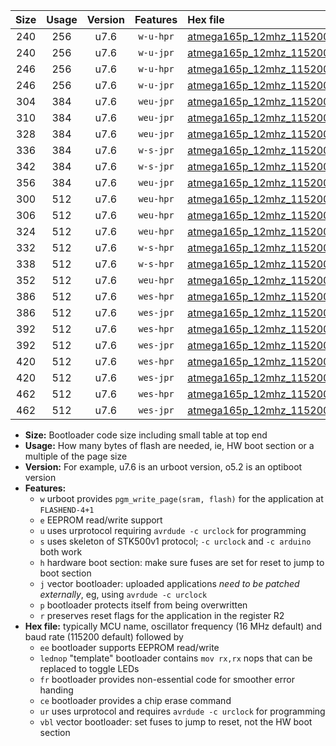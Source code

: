 |Size|Usage|Version|Features|Hex file|
|:-:|:-:|:-:|:-:|:--|
|240|256|u7.6|`w-u-hpr`|[atmega165p_12mhz_115200bps_ur.hex](https://raw.githubusercontent.com/stefanrueger/urboot/main/bootloaders/atmega165p/fcpu_12mhz/115200_bps/atmega165p_12mhz_115200bps_ur.hex)|
|240|256|u7.6|`w-u-jpr`|[atmega165p_12mhz_115200bps_ur_vbl.hex](https://raw.githubusercontent.com/stefanrueger/urboot/main/bootloaders/atmega165p/fcpu_12mhz/115200_bps/atmega165p_12mhz_115200bps_ur_vbl.hex)|
|246|256|u7.6|`w-u-hpr`|[atmega165p_12mhz_115200bps_lednop_ur.hex](https://raw.githubusercontent.com/stefanrueger/urboot/main/bootloaders/atmega165p/fcpu_12mhz/115200_bps/atmega165p_12mhz_115200bps_lednop_ur.hex)|
|246|256|u7.6|`w-u-jpr`|[atmega165p_12mhz_115200bps_lednop_ur_vbl.hex](https://raw.githubusercontent.com/stefanrueger/urboot/main/bootloaders/atmega165p/fcpu_12mhz/115200_bps/atmega165p_12mhz_115200bps_lednop_ur_vbl.hex)|
|304|384|u7.6|`weu-jpr`|[atmega165p_12mhz_115200bps_ee_ur_vbl.hex](https://raw.githubusercontent.com/stefanrueger/urboot/main/bootloaders/atmega165p/fcpu_12mhz/115200_bps/atmega165p_12mhz_115200bps_ee_ur_vbl.hex)|
|310|384|u7.6|`weu-jpr`|[atmega165p_12mhz_115200bps_ee_lednop_ur_vbl.hex](https://raw.githubusercontent.com/stefanrueger/urboot/main/bootloaders/atmega165p/fcpu_12mhz/115200_bps/atmega165p_12mhz_115200bps_ee_lednop_ur_vbl.hex)|
|328|384|u7.6|`weu-jpr`|[atmega165p_12mhz_115200bps_ee_lednop_fr_ur_vbl.hex](https://raw.githubusercontent.com/stefanrueger/urboot/main/bootloaders/atmega165p/fcpu_12mhz/115200_bps/atmega165p_12mhz_115200bps_ee_lednop_fr_ur_vbl.hex)|
|336|384|u7.6|`w-s-jpr`|[atmega165p_12mhz_115200bps_vbl.hex](https://raw.githubusercontent.com/stefanrueger/urboot/main/bootloaders/atmega165p/fcpu_12mhz/115200_bps/atmega165p_12mhz_115200bps_vbl.hex)|
|342|384|u7.6|`w-s-jpr`|[atmega165p_12mhz_115200bps_lednop_vbl.hex](https://raw.githubusercontent.com/stefanrueger/urboot/main/bootloaders/atmega165p/fcpu_12mhz/115200_bps/atmega165p_12mhz_115200bps_lednop_vbl.hex)|
|356|384|u7.6|`weu-jpr`|[atmega165p_12mhz_115200bps_ee_lednop_fr_ce_ur_vbl.hex](https://raw.githubusercontent.com/stefanrueger/urboot/main/bootloaders/atmega165p/fcpu_12mhz/115200_bps/atmega165p_12mhz_115200bps_ee_lednop_fr_ce_ur_vbl.hex)|
|300|512|u7.6|`weu-hpr`|[atmega165p_12mhz_115200bps_ee_ur.hex](https://raw.githubusercontent.com/stefanrueger/urboot/main/bootloaders/atmega165p/fcpu_12mhz/115200_bps/atmega165p_12mhz_115200bps_ee_ur.hex)|
|306|512|u7.6|`weu-hpr`|[atmega165p_12mhz_115200bps_ee_lednop_ur.hex](https://raw.githubusercontent.com/stefanrueger/urboot/main/bootloaders/atmega165p/fcpu_12mhz/115200_bps/atmega165p_12mhz_115200bps_ee_lednop_ur.hex)|
|324|512|u7.6|`weu-hpr`|[atmega165p_12mhz_115200bps_ee_lednop_fr_ur.hex](https://raw.githubusercontent.com/stefanrueger/urboot/main/bootloaders/atmega165p/fcpu_12mhz/115200_bps/atmega165p_12mhz_115200bps_ee_lednop_fr_ur.hex)|
|332|512|u7.6|`w-s-hpr`|[atmega165p_12mhz_115200bps.hex](https://raw.githubusercontent.com/stefanrueger/urboot/main/bootloaders/atmega165p/fcpu_12mhz/115200_bps/atmega165p_12mhz_115200bps.hex)|
|338|512|u7.6|`w-s-hpr`|[atmega165p_12mhz_115200bps_lednop.hex](https://raw.githubusercontent.com/stefanrueger/urboot/main/bootloaders/atmega165p/fcpu_12mhz/115200_bps/atmega165p_12mhz_115200bps_lednop.hex)|
|352|512|u7.6|`weu-hpr`|[atmega165p_12mhz_115200bps_ee_lednop_fr_ce_ur.hex](https://raw.githubusercontent.com/stefanrueger/urboot/main/bootloaders/atmega165p/fcpu_12mhz/115200_bps/atmega165p_12mhz_115200bps_ee_lednop_fr_ce_ur.hex)|
|386|512|u7.6|`wes-hpr`|[atmega165p_12mhz_115200bps_ee.hex](https://raw.githubusercontent.com/stefanrueger/urboot/main/bootloaders/atmega165p/fcpu_12mhz/115200_bps/atmega165p_12mhz_115200bps_ee.hex)|
|386|512|u7.6|`wes-jpr`|[atmega165p_12mhz_115200bps_ee_vbl.hex](https://raw.githubusercontent.com/stefanrueger/urboot/main/bootloaders/atmega165p/fcpu_12mhz/115200_bps/atmega165p_12mhz_115200bps_ee_vbl.hex)|
|392|512|u7.6|`wes-hpr`|[atmega165p_12mhz_115200bps_ee_lednop.hex](https://raw.githubusercontent.com/stefanrueger/urboot/main/bootloaders/atmega165p/fcpu_12mhz/115200_bps/atmega165p_12mhz_115200bps_ee_lednop.hex)|
|392|512|u7.6|`wes-jpr`|[atmega165p_12mhz_115200bps_ee_lednop_vbl.hex](https://raw.githubusercontent.com/stefanrueger/urboot/main/bootloaders/atmega165p/fcpu_12mhz/115200_bps/atmega165p_12mhz_115200bps_ee_lednop_vbl.hex)|
|420|512|u7.6|`wes-hpr`|[atmega165p_12mhz_115200bps_ee_lednop_fr.hex](https://raw.githubusercontent.com/stefanrueger/urboot/main/bootloaders/atmega165p/fcpu_12mhz/115200_bps/atmega165p_12mhz_115200bps_ee_lednop_fr.hex)|
|420|512|u7.6|`wes-jpr`|[atmega165p_12mhz_115200bps_ee_lednop_fr_vbl.hex](https://raw.githubusercontent.com/stefanrueger/urboot/main/bootloaders/atmega165p/fcpu_12mhz/115200_bps/atmega165p_12mhz_115200bps_ee_lednop_fr_vbl.hex)|
|462|512|u7.6|`wes-hpr`|[atmega165p_12mhz_115200bps_ee_lednop_fr_ce.hex](https://raw.githubusercontent.com/stefanrueger/urboot/main/bootloaders/atmega165p/fcpu_12mhz/115200_bps/atmega165p_12mhz_115200bps_ee_lednop_fr_ce.hex)|
|462|512|u7.6|`wes-jpr`|[atmega165p_12mhz_115200bps_ee_lednop_fr_ce_vbl.hex](https://raw.githubusercontent.com/stefanrueger/urboot/main/bootloaders/atmega165p/fcpu_12mhz/115200_bps/atmega165p_12mhz_115200bps_ee_lednop_fr_ce_vbl.hex)|

- **Size:** Bootloader code size including small table at top end
- **Usage:** How many bytes of flash are needed, ie, HW boot section or a multiple of the page size
- **Version:** For example, u7.6 is an urboot version, o5.2 is an optiboot version
- **Features:**
  + `w` urboot provides `pgm_write_page(sram, flash)` for the application at `FLASHEND-4+1`
  + `e` EEPROM read/write support
  + `u` uses urprotocol requiring `avrdude -c urclock` for programming
  + `s` uses skeleton of STK500v1 protocol; `-c urclock` and `-c arduino` both work
  + `h` hardware boot section: make sure fuses are set for reset to jump to boot section
  + `j` vector bootloader: uploaded applications *need to be patched externally*, eg, using `avrdude -c urclock`
  + `p` bootloader protects itself from being overwritten
  + `r` preserves reset flags for the application in the register R2
- **Hex file:** typically MCU name, oscillator frequency (16 MHz default) and baud rate (115200 default) followed by
  + `ee` bootloader supports EEPROM read/write
  + `lednop` "template" bootloader contains `mov rx,rx` nops that can be replaced to toggle LEDs
  + `fr` bootloader provides non-essential code for smoother error handing
  + `ce` bootloader provides a chip erase command
  + `ur` uses urprotocol and requires `avrdude -c urclock` for programming
  + `vbl` vector bootloader: set fuses to jump to reset, not the HW boot section

